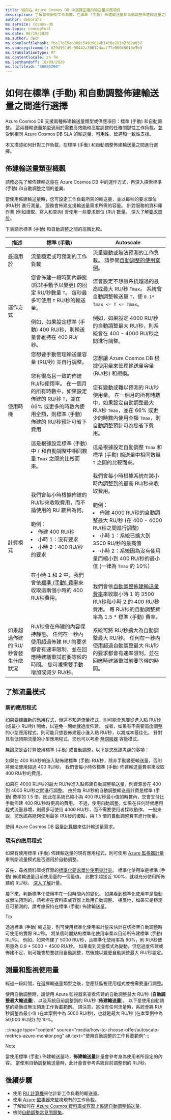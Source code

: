 ```yaml
---
title: 如何在 Azure Cosmos DB 中選擇正確的輸送量供應項目
description: 了解如何針對工作負載，在標準 (手動) 佈建輸送量和自動調整佈建輸送量之間進行選擇。
author: deborahc
ms.service: cosmos-db
ms.topic: conceptual
ms.date: 08/19/2020
ms.author: dech
ms.openlocfilehash: fbe17d75ad809c54939624b1409e281b2f62a037
ms.sourcegitcommit: 829d951d5c90442a38012daaf77e86046018e5b9
ms.translationtype: MT
ms.contentlocale: zh-TW
ms.lasthandoff: 10/09/2020
ms.locfileid: "88605200"
---
```

# <a name="how-to-choose-between-standard-manual-and-autoscale-provisioned-throughput"></a>如何在標準 (手動) 和自動調整佈建輸送量之間進行選擇 

Azure Cosmos DB 支援兩種佈建輸送量類型或供應項目：標準 (手動) 和自動調整。 這兩種輸送量類型適用於需要高效能和高度調整的任務關鍵性工作負載，並受到相同 Azure Cosmos DB SLA 的輸送量、可用性、延遲和一致性支援。

本文描述如何針對工作負載，在標準 (手動) 和自動調整佈建輸送量之間進行選擇。 

## <a name="overview-of-provisioned-throughput-types"></a>佈建輸送量類型概觀
請務必先了解佈建輸送量在 Azure Cosmos DB 中的運作方式，再深入探索標準 (手動) 和自動調整之間的差異。 

當使用佈建輸送量時，您可設定工作負載所需的輸送量，並以每秒的要求單位 (RU/秒) 進行測量。 服務會佈建支援輸送量需求所需的容量。 針對服務的資料庫作業 (例如讀取、寫入和查詢) 會使用一些要求單位 (RU) 數量。 深入了解[要求單位](request-units.md)。

下表顯示標準 (手動) 和自動調整之間的高階比較。

|描述|標準 (手動)|Autoscale|
|-------------|------|-------|
|最適用於|流量穩定或可預測的工作負載|流量變動或無法預測的工作負載。 請參閱[自動調整的使用案例](provision-throughput-autoscale.md#use-cases-of-autoscale)。|
|運作方式|您會佈建一段時間內靜態 (除非手動予以變更) 的固定 RU/秒數量 `T`。 每秒最多可使用 `T` RU/秒的輸送量。 <br/><br/>例如，如果設定標準 (手動) 400 RU/秒，則輸送量會維持在 400 RU/秒。|您會設定不想讓系統超過的最高或最大 RU/秒 `Tmax`。 系統會自動調整輸送量 `T`，使 `0.1* Tmax <= T <= Tmax`。 <br/><br/>例如，如果設定 4000 RU/秒的自動調整最大 RU/秒，則系統會在 400 - 4000 RU/秒之間進行調整。|
|使用時機|您想要手動管理輸送量容量 (RU/秒) 並自行調整。<br/><br/>您有很高且一致的佈建 RU/秒使用率。 在一個月的所有時數中，如果設定佈建的 RU/秒 `T`，並在 66% 或更多的時數內使用全額，則標準 (手動) 佈建的 RU/秒預計可省下費用<br/><br/>這是根據設定標準 (手動) 中 `T` 和自動調整中相同數量 `Tmax` 之間的比較而來。 |您想讓 Azure Cosmos DB 根據使用量來管理輸送量容量 (RU/秒) 和規模。<br/><br/>您有變動或難以預測的 RU/秒使用量。 在一個月的所有時數中，如果設定自動調整最大 RU/秒 `Tmax`，並在 66% 或更少的時數內使用全額 `Tmax`，則自動調整預計可為您省下費用。<br/><br/>這是根據設定自動調整 `Tmax` 和標準 (手動) 輸送量中相同數量 `T` 之間的比較而來。|
|計費模式|我們會每小時根據佈建的 RU/秒來收取費用，而不論使用的 RU 數目為何。<br/><br/>範例： <li>佈建 400 RU/秒</li><li>小時 1：沒有要求</li><li>小時 2：400 RU/秒的要求</li><br/><br/>在小時 1 和 2 中，我們會依[標準 (手動) 費率](https://azure.microsoft.com/pricing/details/cosmos-db/)來收取這兩個小時的 400 RU/秒費用。|我們會每小時根據系統在該小時內調整到的最高 RU/秒來收取費用。 <br/><br/>範例： <li>佈建 4000 RU/秒的自動調整最大 RU/秒 (在 400 - 4000 RU/秒之間進行調整)</li><li>小時 1：系統已擴大到 3500 RU/秒的最高值</li><li>小時 2：系統因為沒有使用量而縮小到 400 RU/秒的最小值 (一律為 `Tmax` 的 10%)</li><br/><br/>我們會依[自動調整佈建輸送量費率](https://azure.microsoft.com/pricing/details/cosmos-db/)來收取小時 1 的 3500 RU/秒和小時 2 的 400 RU/秒費用。 每 RU/秒的自動調整費率為 1.5 * 標準 (手動) 費率。
|如果超過佈建的 RU/秒會發生什麼狀況|RU/秒會在佈建的內容保持靜態。 任何在一秒內使用超過佈建 RU 的要求都會有速率限制，並在回應時建議重試前要等候的時間。 您可視需要手動增加或減少 RU/秒。| 系統可將 RU/秒擴大為自動調整最大 RU/秒。 任何在一秒內使用超過自動調整最大 RU/秒的要求都會有速率限制，並在回應時建議重試前要等候的時間。|

## <a name="understand-your-traffic-patterns"></a>了解流量模式

### <a name="new-applications"></a>新的應用程式 ###

如果要建置新的應用程式，但還不知道流量模式，則可能會想要從進入點 RU/秒 (或最小 RU/秒) 開始，以避免一開始就過度佈建。 或者，如果有不需要高度調整的小型應用程式，則可能只想要佈建最小進入點 RU/秒，以將成本最佳化。 針對具有低預期流量的小型應用程式，您也可以考慮 [無伺服器](throughput-serverless.md) 容量模式。

無論您是否打算使用標準 (手動) 或自動調整，以下是您應該考慮的事項：

如果在 400 RU/秒的進入點佈建標準 (手動) RU/秒，除非手動變更輸送量，否則將無法使用超過 400 RU/秒。 我們會每小時依標準 (手動) 佈建輸送量費率來收取 400 RU/秒的費用。

如果在 4000 RU/秒的最大 RU/秒進入點佈建自動調整輸送量，則資源會在 400 到 4000 RU/秒之間進行調整。 由於每 RU/秒的自動調整輸送量計費是標準 (手動) 費率的 1.5 倍，因此在系統已縮小為 400 RU/秒最小值的時數內，您會支付比手動佈建 400 RU/秒時更高的費用。 不過，使用自動調整，如果在任何時候應用程式流量暴增，則最多可使用 4000 RU/秒，而不需要使用者採取動作。 一般來說，您應該將能夠使用最多 RU/秒的優點，與 1.5 倍的自動調整費率進行衡量。

使用 Azure Cosmos DB [容量計算機](estimate-ru-with-capacity-planner.md)來估計輸送量需求。 

### <a name="existing-applications"></a>現有的應用程式 ###

如果有使用標準 (手動) 佈建輸送量的現有應用程式，則可使用 [Azure 監視器計量](../azure-monitor/insights/cosmosdb-insights-overview.md)來判斷流量模式是否適用於自動調整。 

首先，尋找資料庫或容器的[標準化要求單位使用量計量](monitor-normalized-request-units.md#view-the-normalized-request-unit-consumption-metric)。 標準化使用率是標準 (手動) 佈建輸送量目前使用量的一個量值。 此數字越接近 100%，就越充分使用所佈建的 RU/秒。 [深入了解](monitor-normalized-request-units.md#view-the-normalized-request-unit-consumption-metric)計量。

接下來，判斷標準化使用率在一段時間內的變化。 如果看到標準化使用率是變動或無法預測的，請考慮在資料庫或容器上啟用自動調整。 相反地，如果它是穩定且可預測的，請考慮保持在標準 (手動) 佈建輸送量。 

> [!TIP]
> 透過標準 (手動) 輸送量，則可使用標準化使用率計量來估計在切換至自動調整時可使用的實際 RU/秒。 將某個時間點的標準化使用率乘以目前所佈建標準 (手動) RU/秒。 例如，如果佈建了 5000 RU/秒，且標準化使用率為 90%，則 RU/秒使用量為 0.9 * 5000 = 4500 RU/秒。 如果看到流量模式為變動，但您過度佈建或佈建不足，則可能會想要啟用自動調整，然後據以變更自動調整最大 RU/秒設定。

## <a name="measure-and-monitor-your-usage"></a>測量和監視使用量
經過一段時間，在選擇輸送量類型之後，您應該監視應用程式並視需要進行調整。 

使用自動調整時，請使用 Azure 監視器來查看佈建的自動調整最大 RU/秒 (**自動調整最大輸送量**)，以及系統目前調整到的 RU/秒 (**佈建輸送量**)。 以下是使用自動調整的變動或無法預測工作負載範例。 請注意，當沒有任何流量時，系統會將 RU/秒調整為最小值 (在本案例中為 5000 RU/秒)，也就是最大 RU/秒 (在本案例中為 50,000 RU/秒) 的 10%。 

:::image type="content" source="media/how-to-choose-offer/autoscale-metrics-azure-monitor.png" alt-text="使用自動調整的工作負載範例":::

> [!NOTE]
> 當使用標準 (手動) 佈建輸送量時，**佈建輸送量**計量會參考身為使用者所設定的內容。 當使用自動調整輸送量時，此計量會參考系統目前調整到的 RU/秒。

## <a name="next-steps"></a>後續步驟
* 使用 [RU 計算機](https://cosmos.azure.com/capacitycalculator/)來估計新工作負載的輸送量。
* 使用 [Azure 監視器](monitor-cosmos-db.md#view-operation-level-metrics-for-azure-cosmos-db)來監視現有的工作負載。
* 了解如何[在 Azure Cosmos 資料庫或容器上佈建自動調整輸送量](how-to-provision-autoscale-throughput.md)。
* 檢閱[自動調整常見問題集](autoscale-faq.md)。